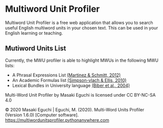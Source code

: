 # Multiword Unit Profiler

Multiword Unit Profiler is a free web application that allows you to search useful English multiword units in your chosen text. This can be used in your English learning or teaching.

## Mutiword Units List

Currently, the MWU profiler is able to highlight MWUs in the following MWU lists:
 - A Phrasal Expressions List [(Martinez & Schmitt, 2012)](https://academic.oup.com/applij/article/33/3/299/220807)
 - An Academic Formulas list [(Simpson-vlach & Ellis, 2010)](https://academic.oup.com/applij/article/31/4/487/191083)
 - Lexical Bundles in University language [(Biber et al., 2004)](https://academic.oup.com/applij/article/25/3/371/179465)
 
 
 Multi-Word Unit Profiler by Masaki Eguchi is licensed under CC BY-NC-SA 4.0
 
 © 2020 Masaki Eguchi | Eguchi, M. (2020). Multi-Word Units Profiler (Version 1.6.0) [Computer software]. https://multiwordunitsprofiler.pythonanywhere.com
 
 
 
 
 

